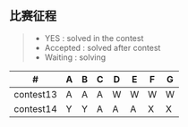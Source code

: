 ## 比赛征程
> * YES : solved in the contest
> * Accepted : solved after contest
> * Waiting : solving


  \# |  A  |  B  |  C  |  D  |  E  |  F  |  G  
---|---|---|---|---|---|---|---
|contest13| A | A | A | W | W | W | W 
|contest14| Y | Y | A | A | A | X | X 



